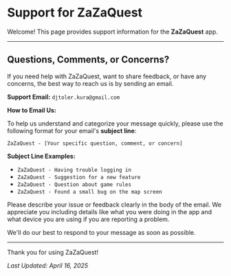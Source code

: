 # Support for ZaZaQuest

Welcome! This page provides support information for the **ZaZaQuest** app.

---

## Questions, Comments, or Concerns?

If you need help with ZaZaQuest, want to share feedback, or have any concerns, the best way to reach us is by sending an email.

**Support Email:** `djtoler.kura@gmail.com`

**How to Email Us:**

To help us understand and categorize your message quickly, please use the following format for your email's **subject line**:

`ZaZaQuest - [Your specific question, comment, or concern]`

**Subject Line Examples:**

* `ZaZaQuest - Having trouble logging in`
* `ZaZaQuest - Suggestion for a new feature`
* `ZaZaQuest - Question about game rules`
* `ZaZaQuest - Found a small bug on the map screen`

Please describe your issue or feedback clearly in the body of the email. We appreciate you including details like what you were doing in the app and what device you are using if you are reporting a problem.

We'll do our best to respond to your message as soon as possible.

---

Thank you for using ZaZaQuest!

_Last Updated: April 16, 2025_
